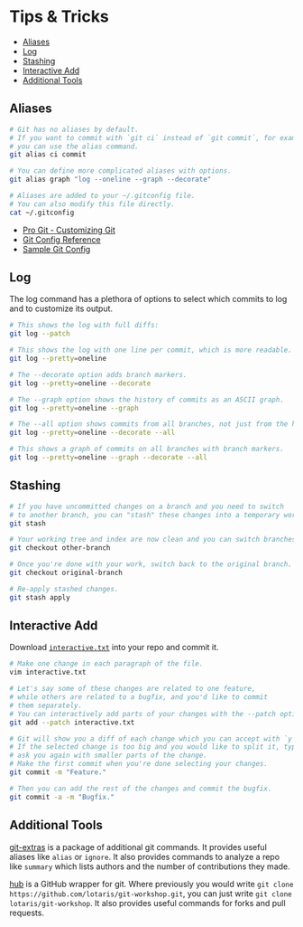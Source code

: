# Tips & Tricks

* [Aliases](#aliases)
* [Log](#log)
* [Stashing](#stashing)
* [Interactive Add](#interactive-add)
* [Additional Tools](#additional-tools)



## Aliases

```bash
# Git has no aliases by default.
# If you want to commit with `git ci` instead of `git commit`, for example,
# you can use the alias command.
git alias ci commit

# You can define more complicated aliases with options.
git alias graph "log --oneline --graph --decorate"

# Aliases are added to your ~/.gitconfig file.
# You can also modify this file directly.
cat ~/.gitconfig
```

* [Pro Git - Customizing Git](http://git-scm.com/book/ch7-1.html)
* [Git Config Reference](https://www.kernel.org/pub/software/scm/git/docs/git-config.html)
* [Sample Git Config](https://github.com/AlphaHydrae/env/blob/master/.gitconfig)



## Log

The log command has a plethora of options to select which commits to log and to customize its output.

```bash
# This shows the log with full diffs:
git log --patch

# This shows the log with one line per commit, which is more readable.
git log --pretty=oneline

# The --decorate option adds branch markers.
git log --pretty=oneline --decorate

# The --graph option shows the history of commits as an ASCII graph.
git log --pretty=oneline --graph

# The --all option shows commits from all branches, not just from the history of the current branch.
git log --pretty=oneline --decorate --all

# This shows a graph of commits on all branches with branch markers.
git log --pretty=oneline --graph --decorate --all
```



## Stashing

```bash
# If you have uncommitted changes on a branch and you need to switch
# to another branch, you can "stash" these changes into a temporary workspace.
git stash

# Your working tree and index are now clean and you can switch branches.
git checkout other-branch

# Once you're done with your work, switch back to the original branch.
git checkout original-branch

# Re-apply stashed changes.
git stash apply
```



## Interactive Add

Download [`interactive.txt`](interactive.txt) into your repo and commit it.

```bash
# Make one change in each paragraph of the file.
vim interactive.txt

# Let's say some of these changes are related to one feature,
# while others are related to a bugfix, and you'd like to commit
# them separately.
# You can interactively add parts of your changes with the --patch option.
git add --patch interactive.txt

# Git will show you a diff of each change which you can accept with `y` or reject with `n`.
# If the selected change is too big and you would like to split it, type `s` and it will
# ask you again with smaller parts of the change.
# Make the first commit when you're done selecting your changes.
git commit -m "Feature."

# Then you can add the rest of the changes and commit the bugfix.
git commit -a -m "Bugfix."
```



## Additional Tools

[git-extras](https://github.com/visionmedia/git-extras) is a package of additional git commands.
It provides useful aliases like `alias` or `ignore`.
It also provides commands to analyze a repo like `summary` which lists authors and the number of contributions they made.

[hub](http://hub.github.com) is a GitHub wrapper for git.
Where previously you would write `git clone https://github.com/lotaris/git-workshop.git`, you can just write `git clone lotaris/git-workshop`.
It also provides useful commands for forks and pull requests.
